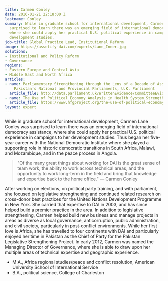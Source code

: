 ```yaml
---
title: Carmen Conley
date: 2016-01-21 22:18:00 Z
lastname: Conley
summary: While in graduate school for international development, Carmen Conley was
  surprised to learn there was an emerging field of international democracy assistance,
  where she could apply her practical U.S. political experience in campaigns to her
  development studies.
job-title: Global Practice Lead, Institutional Reform
image: https://assetify-dai.com/experts/Lane_Inner.jpg
solutions:
- Institutional and Policy Reform
- Governance
regions:
- Eastern Europe and Central Asia
- Middle East and North Africa
articles:
- name: Parliamentary Strengthening through the Lens of a Decade of Assistance to
    Pakistan’s National and Provincial Parliaments, U.K. Parliament
  article_file: http://data.parliament.uk/WrittenEvidence/CommitteeEvidence.svc/EvidenceDocument/International%20Development/Parliamentary%20Strengthening/written/13624.html
- name: The Use of Political Economy Analysis in Health System Strengthening
  article_file: https://www.hfgproject.org/the-use-of-political-economy-analysis-in-health-system-strengthening/
layout: expert
---
```


While in graduate school for international development, Carmen Lane Conley was surprised to learn there was an emerging field of international democracy assistance, where she could apply her practical U.S. political experience in campaigns to her development studies. Thus began her five-year career with the National Democratic Institute where she played a supporting role in historic democratic transitions in South Africa, Malawi, and Mozambique, and in the peace process in Angola.

> "Of the many great things about working for DAI is the great sense of team work, the ability to work across technical areas, and the opportunity to work long-term in the field and bring that knowledge and expertise back to the home office." — Carmen Conley

After working on elections, on political party training, and with parliament, she focused on legislative strengthening and continued related research on cross-donor best practices for the United Nations Development Programme in New York. She carried that expertise to DAI in 2003, and has since helped build a premier practice in the area. In addition to legislative strengthening, Carmen helped build new business and manage projects in areas as diverse as local governance, anticorruption, public administration, and civil society, particularly in post-conflict environments. While her first love is Africa, she has travelled to four continents with DAI and particularly enjoyed her time in Pakistan as the Chief of Party for the Pakistan Legislative Strengthening Project. In early 2012, Carmen was named the Managing Director of Governance, where she is able to draw upon her multiple areas of technical expertise and geographic experience.  

* M.A., Africa regional studies/peace and conflict resolution, American University School of International Service
* B.A., political science, College of Charleston